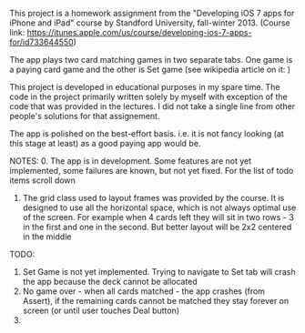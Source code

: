 This project is a homework assignment from the "Developing iOS 7 apps for iPhone and iPad" course by Standford University, 
fall-winter 2013. (Course link: https://itunes.apple.com/us/course/developing-ios-7-apps-for/id733644550)

The app plays two card matching games in two separate tabs. One game is a paying card game and the other is Set game (see wikipedia article on it: )

This project is developed in educational purposes in my spare time. The code in the project primarily written solely by myself with exception 
of the code that was provided in the lectures. I did not take a single line from other people's solutions for that assignement.

The app is polished on the best-effort basis. i.e. it is not fancy looking (at this stage at least) as a good paying app would be. 

NOTES:
0. The app is in development. Some features are not yet implemented, some failures are known, but not yet fixed. For the list of todo items scroll down
1. The grid class used to layout frames was provided by the course. It is designed to use all the horizontal space, which is not always optimal 
use of the screen. For example when 4 cards left they will sit in two rows - 3 in the first and one in the second. But better layout will be 2x2 centered in the middle


TODO:
1. Set Game is not yet implemented. Trying to navigate to Set tab will crash the app because the deck cannot be allocated
2. No game over - when all cards matched - the app crashes (from Assert), if the remaining cards cannot be matched they stay forever on screen (or until user touches Deal button)
3. 
